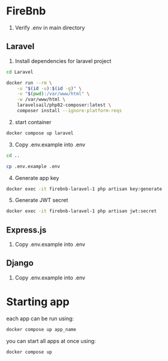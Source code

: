# FireBnb

1. Verify .env in main directory

## Laravel

1. Install dependencies for laravel project 
```bash
cd Laravel
```
```bash
docker run --rm \
    -u "$(id -u):$(id -g)" \
    -v "$(pwd):/var/www/html" \
    -w /var/www/html \
    laravelsail/php82-composer:latest \
    composer install --ignore-platform-reqs
```
2. start container
``` bash
docker compose up laravel
```
3. Copy .env.example into .env
```bash
cd ..
```
```bash
cp .env.example .env
```
4. Generate app key 
```bash 
docker exec -it firebnb-laravel-1 php artisan key:generate
```
5. Generate JWT secret
```bash
docker exec -it firebnb-laravel-1 php artisan jwt:secret
```

## Express.js

1. Copy .env.example into .env

## Django 

1. Copy .env.example into .env

# Starting app

each app can be run using:
```bash
docker compose up app_name
```

you can start all apps at once using:
```bash
docker compose up
```
